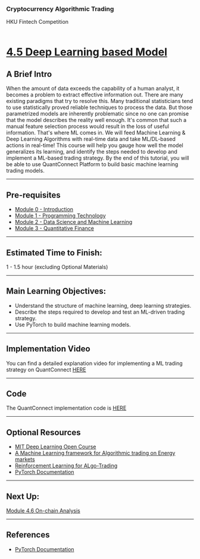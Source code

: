 ### Cryptocurrency Algorithmic Trading
HKU Fintech Competition
<br><br>

# <ins> 4.5 Deep Learning based Model <ins/>

## A Brief Intro

When the amount of data exceeds the capability of a human analyst, it becomes a problem to extract effective information out. There are many existing paradigms that try to resolve this. Many traditional statisticians tend to use statistically proved reliable techniques to process the data. But those parametrized models are inherently problematic since no one can promise that the model describes the reality well enough. It's common that such a manual feature selection process would result in the loss of useful information. That's where ML comes in. We will feed Machine Learning & Deep Learning Algorithms with real-time data and take ML/DL-based actions in real-time! This course will help you gauge how well the model generalizes its learning, and identify the steps needed to develop and implement a ML-based trading strategy. By the end of this tutorial, you will be able to use QuantConnect Platform to build basic machine learning trading models.

---

## Pre-requisites

- [Module 0 - Introduction](<../Module 0 - Introduction/README.md>)
- [Module 1 - Programming Technology](<../Module 1 - Programming Technology/README.md>)
- [Module 2 - Data Science and Machine Learning](<../Module 2 - Data Science and Machine Learning/README.md>)
- [Module 3 - Quantitative Finance](<../Module 3 - Quantitative Finance/README.md>)

---

## Estimated Time to Finish:
1 - 1.5 hour (excluding Optional Materials)

---

## Main Learning Objectives:

- Understand the structure of machine learning, deep learning strategies.
- Describe the steps required to develop and test an ML-driven trading strategy.
- Use PyTorch to build machine learning models.


---

## Implementation Video

You can find a detailed explanation video for implementing a ML trading strategy on QuantConnect [HERE](https://drive.google.com/file/d/1iK_FDgwhqhq5dJv5qmjBvxAYoi8wQLV1/view?usp=sharing)

---

## Code

The QuantConnect implementation code is [HERE](<../../algos/pytorch_deep_learning.py>)

---

## Optional Resources

 - [MIT Deep Learning Open Course](https://www.youtube.com/watch?v=5tvmMX8r_OM&list=PLtBw6njQRU-rwp5__7C0oIVt26ZgjG9NI)
 - [A Machine Learning framework for Algorithmic trading on Energy markets](https://towardsdatascience.com/https-medium-com-skuttruf-machine-learning-in-finance-algorithmic-trading-on-energy-markets-cb68f7471475)
 - [Reinforcement Learning for ALgo-Trading](https://arxiv.org/abs/2106.00123)
 - [PyTorch Documentation](https://pytorch.org)

---

## Next Up:

[Module 4.6 On-chain Analysis](<./Module 4.6 On-chain Analysis.md>)

---

## References

- [PyTorch Documentation](https://pytorch.org)
